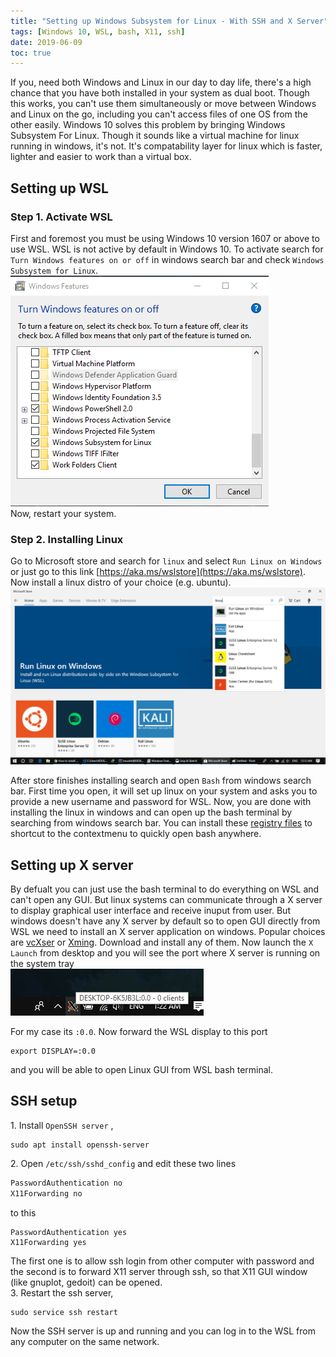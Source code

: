```yaml
---
title: "Setting up Windows Subsystem for Linux - With SSH and X Server"
tags: [Windows 10, WSL, bash, X11, ssh]
date: 2019-06-09
toc: true
---
```



If you, need both Windows and Linux in our day to day life, there's a high chance that you have both installed in your system as dual boot. Though this works, you can't use them simultaneously or move between Windows and Linux on the go, including you can't access files of one OS from the other easily. Windows 10 solves this problem by  bringing Windows Subsystem For Linux. Though it sounds like a virtual machine for linux running in windows, it's not. It's compatability layer for linux which is faster, lighter and easier to work than a virtual box. 


## Setting up WSL
### Step 1. Activate WSL
First and foremost you must be using Windows 10 version 1607 or above to use WSL. WSL is not active by default in Windows 10. To activate search for `Turn Windows features on or off` in windows search bar and check `Windows Subsystem for Linux`.   
<img src='../images/wsl/features.png'>  
Now, restart your system.

### Step 2. Installing Linux
Go to Microsoft store and search for `linux` and select `Run Linux on Windows` or just go to this link [https://aka.ms/wslstore](https://aka.ms/wslstore). Now install a linux distro of your choice (e.g. ubuntu).  
<img src='../images/wsl/linux.png'>  

After store finishes installing search and open `Bash` from windows search bar. First time you open, it will set up linux on your system and asks you to provide a new username and password for WSL. Now, you are done with installing the linux in windows and can open up the bash terminal by searching from windows search bar. You can install these [registry files](https://www.howtogeek.com/270810/how-to-quickly-launch-a-bash-shell-from-windows-10s-file-explorer/) to shortcut to the contextmenu to quickly open bash anywhere.



## Setting up X server
By defualt you can just use the bash terminal to do everything on WSL and can't open any GUI. But linux systems can communicate through a X server to display graphical user interface and receive inuput from user. But windows doesn't have any X server by default so to open GUI directly from WSL we need to install an X server application on windows. Popular choices are [vcXser](https://sourceforge.net/projects/vcxsrv/files/vcxsrv/1.19.6.0/) or [Xming](https://sourceforge.net/projects/xming/). Download and install any of them. Now launch the `X Launch` from desktop and you will see the port where X server is running on the system tray   
<img src='../images/wsl/xlaunch.png'>  

For my case its `:0.0`. Now forward the WSL display to this port 
```
export DISPLAY=:0.0
```
and you will be able to open Linux GUI from WSL bash terminal.



## SSH setup
1\. Install `OpenSSH server` ,
```
sudo apt install openssh-server
```

2\. Open `/etc/ssh/sshd_config` and edit these two lines 
```bash
PasswordAuthentication no
X11Forwarding no
```
to this
```
PasswordAuthentication yes
X11Forwarding yes
```
The first one is to allow ssh login from other computer with password and the second is to forward X11 server through ssh, so that X11 GUI window (like gnuplot, gedoit) can be opened.  
3\. Restart the ssh server,
```
sudo service ssh restart
```
Now the SSH server is up and running and you can log in to the WSL from any computer on the same network.